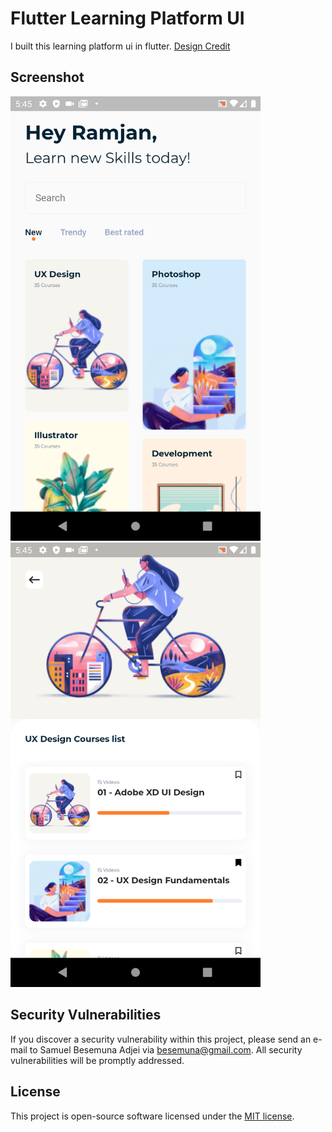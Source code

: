 # Flutter Learning Platform UI
I built this learning platform ui in flutter. [Design Credit](https://dribbble.com/shots/11101778-Learning-Platform-Mobile-App-Free)


## Screenshot

<div style="display:inline-block">
<img style="margin-right:20px" src="screenshots/one.png" width="400px">
<img src="screenshots/two.png" width="400px">
</div>



## Security Vulnerabilities

If you discover a security vulnerability within this project, please send an e-mail to Samuel Besemuna Adjei via [besemuna@gmail.com](mailto:besemuna@gmail.com). All security vulnerabilities will be promptly addressed.

## License

This project is open-source software licensed under the [MIT license](https://opensource.org/licenses/MIT).
